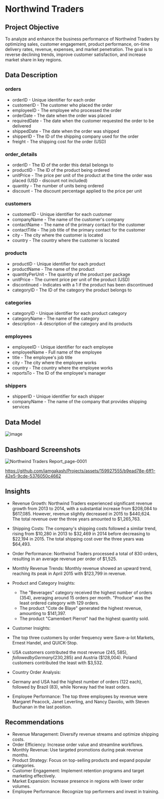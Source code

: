 # Northwind Traders

## Project Objective

To analyze and enhance the business performance of Northwind Traders by optimizing sales, customer engagement, product performance, on-time delivery rates, revenue, expenses, and market penetration. The goal is to reverse declining trends, improve customer satisfaction, and increase market share in key regions.

## Data Description

### orders

- orderID	- Unique identifier for each order
- customerID - The customer who placed the order
- employeeID -	The employee who processed the order
- orderDate -	The date when the order was placed
- requiredDate -	The date when the customer requested the order to be delivered
- shippedDate -	The date when the order was shipped
- shipperID -	The ID of the shipping company used for the order
- freight -	The shipping cost for the order (USD)

### order_details

- orderID -	The ID of the order this detail belongs to
- productID -	The ID of the product being ordered
- unitPrice -	The price per unit of the product at the time the order was placed (USD - discount not included)
- quantity -	The number of units being ordered
- discount - The discount percentage applied to the price per unit

### customers

- customerID -	Unique identifier for each customer
- companyName -	The name of the customer's company
- contactName	- The name of the primary contact for the customer
- contactTitle - The job title of the primary contact for the customer
- city	- The city where the customer is located
- country	- The country where the customer is located

### products

- productID -	Unique identifier for each product
- productName -	The name of the product
- quantityPerUnit -	The quantity of the product per package
- unitPrice	- The current price per unit of the product (USD)
- discontinued	- Indicates with a 1 if the product has been discontinued
- categoryID	- The ID of the category the product belongs to

### categories

- categoryID	- Unique identifier for each product category
- categoryName	- The name of the category
- description	- A description of the category and its products

### employees

- employeeID	- Unique identifier for each employee
- employeeName	- Full name of the employee
- title	- The employee's job title
- city	- The city where the employee works
- country	- The country where the employee works
- reportsTo	- The ID of the employee's manager

### shippers

- shipperID	- Unique identifier for each shipper
- companyName	- The name of the company that provides shipping services

## Data Model

![image](https://github.com/iamgakash/Projects/assets/159927555/b62aa251-9299-4bfc-bb59-e20f1d7ede58)

## Dashboard Screenshots

![Northwind Traders Report_page-0001](https://github.com/iamgakash/Projects/assets/159927555/7e681cae-717b-4027-b70c-9ce46f567fc2)



https://github.com/iamgakash/Projects/assets/159927555/b9ead78e-6ff1-42e5-9cde-5376050c4662

## Insights

- Revenue Growth: Northwind Traders experienced significant revenue growth from 2013 to 2014, with a substantial increase from $208,084 to $617,085. However, revenue slightly decreased in 2015 to $440,624. The total revenue over the three years amounted to $1,265,763.

- Shipping Costs: The company's shipping costs followed a similar trend, rising from $10,280 in 2013 to $32,469 in 2014 before decreasing to $22,194 in 2015. The total shipping cost over the three years was $64,493.

- Order Performance: Northwind Traders processed a total of 830 orders, resulting in an average revenue per order of $1,525.

- Monthly Revenue Trends: Monthly revenue showed an upward trend, reaching its peak in April 2015 with $123,799 in revenue.

- Product and Category Insights:

  - The "Beverages" category received the highest number of orders (354), averaging around 15 orders per month. "Produce" was the least ordered category with 129 orders.
  - The product "Cote de Blaye" generated the highest revenue, amounting to $141,397.
  - The product "Camembert Pierrot" had the highest quantity sold.

- Customer Insights:

- The top three customers by order frequency were Save-a-lot Markets, Ernest Handel, and QUICK-Stop.
- USA customers contributed the most revenue ($245,585), followed by Germany ($230,285) and Austria ($128,004). Poland customers contributed the least with $3,532.

- Country Order Analysis:

- Germany and USA had the highest number of orders (122 each), followed by Brazil (83), while Norway had the least orders.
- Employee Performance: The top three employees by revenue were Margaret Peacock, Janet Leverling, and Nancy Davolio, with Steven Buchanan in the last position.

## Recommendations

- Revenue Management: Diversify revenue streams and optimize shipping costs.
- Order Efficiency: Increase order value and streamline workflows.
- Monthly Revenue: Use targeted promotions during peak revenue months.
- Product Strategy: Focus on top-selling products and expand popular categories.
- Customer Engagement: Implement retention programs and target marketing effectively.
- Market Expansion: Increase presence in regions with lower order volumes.
- Employee Performance: Recognize top performers and invest in training.


























